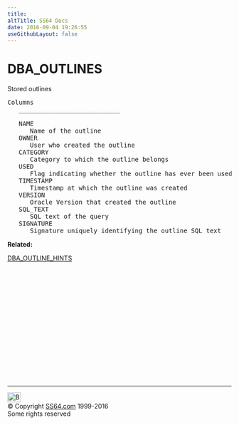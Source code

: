 ```yaml
---
title:
altTitle: SS64 Docs
date: 2016-09-04 19:26:55
useGithubLayout: false
---
```

<!-- #BeginLibraryItem "/Library/head_orad.lbi" --><!-- #EndLibraryItem --><h1>DBA_OUTLINES </h1><p> Stored outlines </p> 
 
<pre>Columns
   ___________________________
 
   NAME
      Name of the outline
   OWNER
      User who created the outline
   CATEGORY
      Category to which the outline belongs
   USED
      Flag indicating whether the outline has ever been used
   TIMESTAMP
      Timestamp at which the outline was created
   VERSION
      Oracle Version that created the outline
   SQL_TEXT
      SQL text of the query
   SIGNATURE
      Signature uniquely identifying the outline SQL text</pre>
<p><b>Related:</b></p>
<p><a href="DBA_OUTLINE_HINTS.html">DBA_OUTLINE_HINTS</a></p><!-- #BeginLibraryItem "/Library/foot_orad.lbi" --><p>
<!-- oracle-footer -->
<ins class="adsbygoogle" style="display:inline-block;width:300px;height:250px" data-ad-client="ca-pub-6140977852749469" data-ad-slot="4275490898"></ins>
<script>
(adsbygoogle = window.adsbygoogle || []).push({});
</script></p>
<hr>
<div id="bl" class="footer"><a href="DBA_OUTLINES.html#"><img src="../images/top.png" width="30" height="22" alt="Back to the Top"></a></div>
<div id="br" class="footer, tagline">© Copyright <a href="http://ss64.com/">SS64.com</a> 1999-2016<br>
Some rights reserved</div>
<!-- #EndLibraryItem -->

